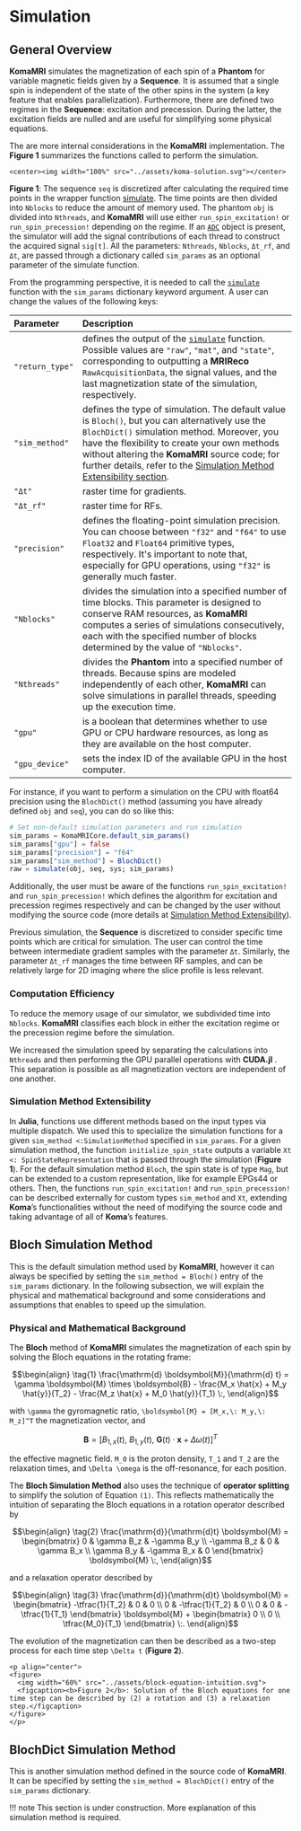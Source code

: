 # Simulation

## General Overview

**KomaMRI** simulates the magnetization of each spin of a **Phantom** for variable magnetic fields given by a **Sequence**. It is assumed that a single spin is independent of the state of the other spins in the system (a key feature that enables parallelization). Furthermore, there are defined two regimes in the **Sequence**: excitation and precession. During the latter, the excitation fields are nulled and are useful for simplifying some physical equations.

The are more internal considerations in the **KomaMRI** implementation. The **Figure 1** summarizes the functions called to perform the simulation.
```@raw html
<center><img width="100%" src="../assets/koma-solution.svg"></center>
```
**Figure 1**: The sequence `seq` is discretized after calculating the required time points in the wrapper function [simulate](@ref). The time points are then divided into `Nblocks` to reduce the amount of memory used. The phantom `obj` is divided into `Nthreads`, and **KomaMRI** will use either `run_spin_excitation!` or `run_spin_precession!` depending on the regime. If an [`ADC`](@ref) object is present, the simulator will add the signal contributions of each thread to construct the acquired signal `sig[t]`. All the parameters: `Nthreads`, `Nblocks`, `Δt_rf`, and `Δt`, are passed through a dictionary called `sim_params` as an optional parameter of the simulate function.

From the programming perspective, it is needed to call the [`simulate`](@ref) function with the `sim_params` dictionary keyword argument. A user can change the values of the following keys:

| Parameter | Description |
|:---|:---|
|`"return_type"` | defines the output of the [`simulate`](@ref) function. Possible values are `"raw"`, `"mat"`, and `"state"`, corresponding to outputting a **MRIReco** `RawAcquisitionData`, the signal values, and the last magnetization state of the simulation, respectively. |
| `"sim_method"` | defines the type of simulation. The default value is `Bloch()`, but you can alternatively use the `BlochDict()` simulation method. Moreover, you have the flexibility to create your own methods without altering the **KomaMRI** source code; for further details, refer to the [Simulation Method Extensibility section](mri-theory.md#Simulation-Method-Extensibility). |
| `"Δt"` | raster time for gradients. |
| `"Δt_rf"` | raster time for RFs. |
| `"precision"` | defines the floating-point simulation precision. You can choose between `"f32"` and `"f64"` to use `Float32` and `Float64` primitive types, respectively. It's important to note that, especially for GPU operations, using `"f32"` is generally much faster. |
| `"Nblocks"` | divides the simulation into a specified number of time blocks. This parameter is designed to conserve RAM resources, as **KomaMRI** computes a series of simulations consecutively, each with the specified number of blocks determined by the value of `"Nblocks"`. |
| `"Nthreads"` | divides the **Phantom** into a specified number of threads. Because spins are modeled independently of each other, **KomaMRI** can solve simulations in parallel threads, speeding up the execution time. |
| `"gpu"` | is a boolean that determines whether to use GPU or CPU hardware resources, as long as they are available on the host computer. |
| `"gpu_device"` | sets the index ID of the available GPU in the host computer. |

For instance, if you want to perform a simulation on the CPU with float64 precision using the `BlochDict()` method (assuming you have already defined `obj` and `seq`), you can do so like this:
```julia
# Set non-default simulation parameters and run simulation
sim_params = KomaMRICore.default_sim_params() 
sim_params["gpu"] = false
sim_params["precision"] = "f64"
sim_params["sim_method"] = BlochDict()
raw = simulate(obj, seq, sys; sim_params)
```

Additionally, the user must be aware of the functions `run_spin_excitation!` and `run_spin_precession!` which defines the algorithm for excitation and precession regimes respectively and can be changed by the user without modifying the source code (more details at [Simulation Method Extensibility](#Simulation-Method-Extensibility)).

Previous simulation, the **Sequence** is discretized to consider specific time points which are critical for simulation. The user can control the time between intermediate gradient samples with the parameter `Δt`. Similarly, the parameter `Δt_rf` manages the time between RF samples, and can be relatively large for 2D imaging where the slice profile is less relevant.

### Computation Efficiency

To reduce the memory usage of our simulator, we subdivided time into `Nblocks`. **KomaMRI** classifies each block in either the excitation regime or the precession regime before the simulation.

We increased the simulation speed by separating the calculations into `Nthreads` and then performing the GPU parallel operations with **CUDA.jl** . This separation is possible as all magnetization vectors are independent of one another.

### Simulation Method Extensibility

In **Julia**, functions use different methods based on the input types via multiple dispatch. We used this to specialize the simulation functions for a given `sim_method <:SimulationMethod` specified in `sim_params`. For a given simulation method, the function `initialize_spin_state` outputs a variable `Xt <: SpinStateRepresentation` that is passed through the simulation (**Figure 1**). For the default simulation method `Bloch`, the spin state is of type `Mag`, but can be extended to a custom representation, like for example EPGs44 or others. Then, the functions `run_spin_excitation!` and `run_spin_precession!` can be described externally for custom types `sim_method` and `Xt`, extending **Koma**’s functionalities without the need of modifying the source code and taking advantage of all of **Koma**’s features.


## Bloch Simulation Method

This is the default simulation method used by **KomaMRI**, however it can always be specified by setting the `sim_method = Bloch()` entry of the `sim_params` dictionary. In the following subsection, we will explain the physical and mathematical background and some considerations and assumptions that enables to speed up the simulation.

### Physical and Mathematical Background

The **Bloch** method of **KomaMRI** simulates the magnetization of each spin by solving the Bloch equations in the rotating frame:
```math
\begin{align} \tag{1}

\frac{\mathrm{d} \boldsymbol{M}}{\mathrm{d} t} =
  \gamma \boldsymbol{M} \times \boldsymbol{B}
- \frac{M_x \hat{x} + M_y \hat{y}}{T_2}
- \frac{M_z \hat{x} + M_0 \hat{y}}{T_1} \:,

\end{align}
```

with ``\gamma`` the gyromagnetic ratio, ``\boldsymbol{M} = [M_x,\: M_y,\: M_z]^T`` the magnetization vector, and
```math
\boldsymbol{B} = [B_{1,x}(t),\: B_{1,y}(t),\: \boldsymbol{G}(t) \cdot \boldsymbol{x} + \Delta \omega(t)]^T
```

the effective magnetic field. ``M_0`` is the proton density, ``T_1`` and ``T_2`` are the relaxation times, and ``\Delta \omega`` is the off-resonance, for each position.

The **Bloch Simulation Method** also uses the technique of **operator splitting** to simplify the solution of Equation `(1)`. This reflects mathematically the intuition of separating the Bloch equations in a rotation operator described by
```math
\begin{align} \tag{2}

\frac{\mathrm{d}}{\mathrm{d}t} \boldsymbol{M} =
\begin{bmatrix}
 0          &  \gamma B_z & -\gamma B_y \\
-\gamma B_z &  0          &  \gamma B_x \\
 \gamma B_y & -\gamma B_x &  0
\end{bmatrix}
\boldsymbol{M} \:,

\end{align}
```

and a relaxation operator described by
```math
\begin{align} \tag{3}

\frac{\mathrm{d}}{\mathrm{d}t} \boldsymbol{M} =
\begin{bmatrix}
-\tfrac{1}{T_2} & 0 & 0 \\
0 & -\tfrac{1}{T_2} & 0 \\
0 & 0 & -\tfrac{1}{T_1}
\end{bmatrix}
\boldsymbol{M}
+
\begin{bmatrix}
0 \\
0 \\
\tfrac{M_0}{T_1}
\end{bmatrix} \:.

\end{align}
```

The evolution of the magnetization can then be described as a two-step process for each time step ``\Delta t`` (**Figure 2**).
```@raw html
<p align="center">
<figure>
  <img width="60%" src="../assets/block-equation-intuition.svg">
  <figcaption><b>Figure 2</b>: Solution of the Bloch equations for one time step can be described by (2) a rotation and (3) a relaxation step.</figcaption>
</figure>
</p>
```

## BlochDict Simulation Method

This is another simulation method defined in the source code of **KomaMRI**. It can be specified by setting the `sim_method = BlochDict()` entry of the `sim_params` dictionary.

!!! note
    This section is under construction. More explanation of this simulation method is required.


